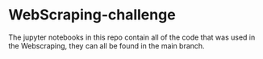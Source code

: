 # WebScraping-challenge

The jupyter notebooks in this repo contain all of the code that was used in the Webscraping, they can all be found in the main branch.
